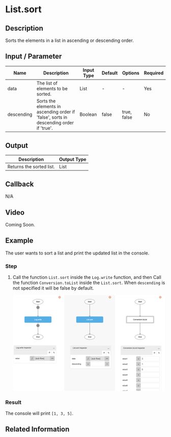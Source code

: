 # List.sort

## Description

Sorts the elements in a list in ascending or descending order.

## Input / Parameter

| Name | Description | Input Type | Default | Options | Required |
| ------ | ------ | ------ | ------ | ------ | ------ |
| data | The list of elements to be sorted. | List | - | - | Yes |
| descending | Sorts the elements in ascending order if 'false', sorts in descending order if 'true'. | Boolean | false | true, false | No |

## Output

| Description | Output Type |
| ------ | ------ |
| Returns the sorted list. | List |

## Callback

N/A

## Video

Coming Soon.

## Example

The user wants to sort a list and print the updated list in the console.
</br>

### Step

1. Call the function `List.sort` inside the `Log.write` function, and then Call the function `Conversion.toList` inside the `List.sort`. When `descending` is not specified it will be false by default.
    </br>

    ![](./sort-step-1.png)

### Result

The console will print `[1, 3, 5]`.

## Related Information